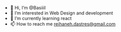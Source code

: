 - 👋 Hi, I’m @Basiiil
- 👀 I’m interested in Web Design and development
- 🌱 I’m currently learning react
- 📫 How to reach me reihaneh.dastres@gmail.com

<!---
Basiiil/Basiiil is a ✨ special ✨ repository because its `README.md` (this file) appears on your GitHub profile.
You can click the Preview link to take a look at your changes.
--->
